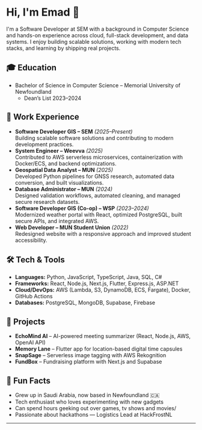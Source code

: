 # Hi, I'm Emad 👋  

I'm a Software Developer at SEM with a background in Computer Science and hands-on experience across cloud, full-stack development, and data systems. I enjoy building scalable solutions, working with modern tech stacks, and learning by shipping real projects.  

## 🎓 Education  
- Bachelor of Science in Computer Science – Memorial University of Newfoundland  
  - Dean’s List 2023–2024  

## 💼 Work Experience  
- **Software Developer GIS – SEM** *(2025–Present)*  
  Building scalable software solutions and contributing to modern development practices.  
- **System Engineer – Weevva** *(2025)*  
  Contributed to AWS serverless microservices, containerization with Docker/ECS, and backend optimizations.  
- **Geospatial Data Analyst – MUN** *(2025)*  
  Developed Python pipelines for GNSS research, automated data conversion, and built visualizations.  
- **Database Administrator – MUN** *(2024)*  
  Designed validation workflows, automated cleaning, and managed secure research datasets.  
- **Software Developer GIS (Co-op) – WSP** *(2023–2024)*  
  Modernized weather portal with React, optimized PostgreSQL, built secure APIs, and integrated AWS.  
- **Web Developer – MUN Student Union** *(2022)*  
  Redesigned website with a responsive approach and improved student accessibility.  

## 🛠️ Tech & Tools  
- **Languages:** Python, JavaScript, TypeScript, Java, SQL, C#  
- **Frameworks:** React, Node.js, Next.js, Flutter, Express.js, ASP.NET  
- **Cloud/DevOps:** AWS (Lambda, S3, DynamoDB, ECS, Fargate), Docker, GitHub Actions  
- **Databases:** PostgreSQL, MongoDB, Supabase, Firebase  

## 🚀 Projects  
- **EchoMind AI** – AI-powered meeting summarizer (React, Node.js, AWS, OpenAI API)  
- **Memory Lane** – Flutter app for location-based digital time capsules  
- **SnapSage** – Serverless image tagging with AWS Rekognition  
- **FundBox** – Fundraising platform with Next.js and Supabase  

## 🌱 Fun Facts  
- Grew up in Saudi Arabia, now based in Newfoundland 🇨🇦  
- Tech enthusiast who loves experimenting with new gadgets  
- Can spend hours geeking out over games, tv shows and movies/ 
- Passionate about hackathons — Logistics Lead at HackFrostNL 

---
